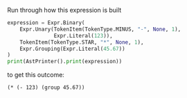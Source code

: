 Run through how this expression is built 
```python
expression = Expr.Binary(
    Expr.Unary(TokenItem(TokenType.MINUS, "-", None, 1),
               Expr.Literal(123)),
    TokenItem(TokenType.STAR, "*", None, 1),
    Expr.Grouping(Expr.Literal(45.67))
)
print(AstPrinter().print(expression))
```

to get this outcome:

```
(* (- 123) (group 45.67))
```